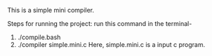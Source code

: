 This is a simple mini compiler.

Steps for running the project:
run this command in the terminal-
1) ./compile.bash
2) ./compiler simple.mini.c
   Here, simple.mini.c is a input c program.

